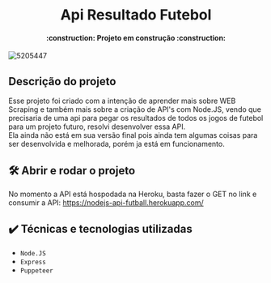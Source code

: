 <h1 align="center"> Api Resultado Futebol </h1>
<h4 align="center"> 
    :construction:  Projeto em construção  :construction:
</h4>

![5205447](https://user-images.githubusercontent.com/86241807/181915168-11f8f101-7478-464d-83d4-7addd3cba652.jpg)

## Descrição do projeto
Esse projeto foi criado com a intenção de aprender mais sobre WEB Scraping e também mais sobre a criação de API's com Node.JS, vendo que precisaria de uma api para pegar os resultados de todos os jogos de futebol para um projeto futuro, resolvi desenvolver essa API.<br>
Ela ainda não está em sua versão final pois ainda tem algumas coisas para ser desenvolvida e melhorada, porém ja está em funcionamento.

## 🛠️ Abrir e rodar o projeto

No momento a API está hospodada na Heroku, basta fazer o GET no link e consumir a API: <a href="https://nodejs-api-futball.herokuapp.com/" target="_blank">https://nodejs-api-futball.herokuapp.com/</a>

## ✔️ Técnicas e tecnologias utilizadas

- ``Node.JS``
- ``Express``
- ``Puppeteer``
